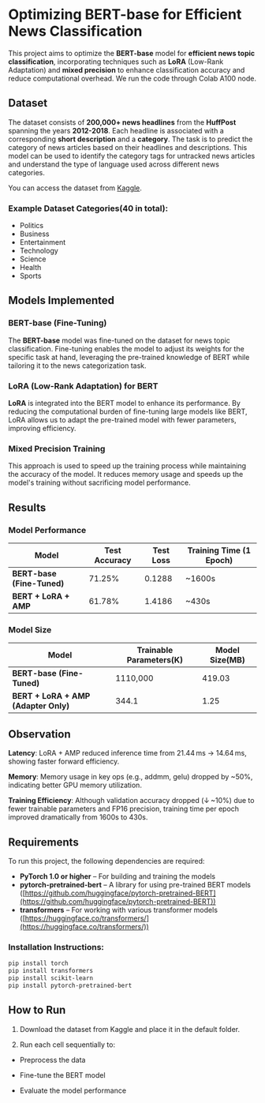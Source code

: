 
# Optimizing BERT-base for Efficient News Classification

This project aims to optimize the **BERT-base** model for **efficient news topic classification**, incorporating techniques such as **LoRA** (Low-Rank Adaptation) and **mixed precision** to enhance classification accuracy and reduce computational overhead. We run the code through Colab A100 node.

## Dataset

The dataset consists of **200,000+ news headlines** from the **HuffPost** spanning the years **2012-2018**. Each headline is associated with a corresponding **short description** and a **category**. The task is to predict the category of news articles based on their headlines and descriptions. This model can be used to identify the category tags for untracked news articles and understand the type of language used across different news categories.

You can access the dataset from [Kaggle](https://www.kaggle.com/datasets/rmisra/news-category-dataset).

### Example Dataset Categories(40 in total):

* Politics
* Business
* Entertainment
* Technology
* Science
* Health
* Sports

## Models Implemented

### BERT-base (Fine-Tuning)

The **BERT-base** model was fine-tuned on the dataset for news topic classification. Fine-tuning enables the model to adjust its weights for the specific task at hand, leveraging the pre-trained knowledge of BERT while tailoring it to the news categorization task.

### LoRA (Low-Rank Adaptation) for BERT

**LoRA** is integrated into the BERT model to enhance its performance. By reducing the computational burden of fine-tuning large models like BERT, LoRA allows us to adapt the pre-trained model with fewer parameters, improving efficiency.

### Mixed Precision Training

This approach is used to speed up the training process while maintaining the accuracy of the model. It reduces memory usage and speeds up the model's training without sacrificing model performance.

## Results

### Model Performance 
| Model                    | Test Accuracy | Test Loss   | Training Time (1 Epoch) |
|--------------------------|---------------|-------------|-------------------------|
| **BERT-base (Fine-Tuned)**| 71.25%        | 0.1288      | ~1600s                  |
| **BERT + LoRA + AMP**     | 61.78%        | 1.4186      | ~430s                   |

### Model Size
| Model                    | Trainable Parameters(K) | Model Size(MB)   | 
|--------------------------|---------------|-------------|
| **BERT-base (Fine-Tuned)**| 1110,000       | 419.03      | 
| **BERT + LoRA + AMP (Adapter Only)**     | 344.1       | 1.25      |

## Observation
**Latency**: LoRA + AMP reduced inference time from 21.44 ms → 14.64 ms, showing faster forward efficiency.

**Memory**: Memory usage in key ops (e.g., addmm, gelu) dropped by ~50%, indicating better GPU memory utilization.

**Training Efficiency**: Although validation accuracy dropped (↓ ~10%) due to fewer trainable parameters and FP16 precision, training time per epoch improved dramatically from 1600s to 430s.


## Requirements

To run this project, the following dependencies are required:

* **PyTorch 1.0 or higher** – For building and training the models
* **pytorch-pretrained-bert** – A library for using pre-trained BERT models ([https://github.com/huggingface/pytorch-pretrained-BERT](https://github.com/huggingface/pytorch-pretrained-BERT))
* **transformers** – For working with various transformer models ([https://huggingface.co/transformers/](https://huggingface.co/transformers/))


### Installation Instructions:

```bash
pip install torch
pip install transformers
pip install scikit-learn
pip install pytorch-pretrained-bert
```

## How to Run

1. Download the dataset from Kaggle and place it in the default folder.

2. Run each cell sequentially to:

* Preprocess the data

* Fine-tune the BERT model

* Evaluate the model performance
  
